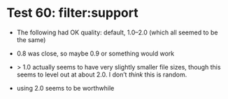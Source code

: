 # Test 60: filter:support

* The following had OK quality: default, 1.0–2.0 (which all seemed to be the same)

* 0.8 was close, so maybe 0.9 or something would work

* \> 1.0 actually seems to have very slightly smaller file sizes, though this seems to level out at about 2.0. I don’t *think* this is random.

* using 2.0 seems to be worthwhile